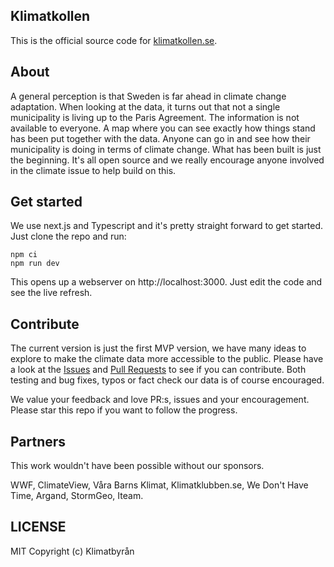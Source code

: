 ## Klimatkollen

This is the official source code for [klimatkollen.se](https://klimatkollen.se).

## About

A general perception is that Sweden is far ahead in climate change adaptation. When looking at the data, it turns out that not a single municipality is living up to the Paris Agreement. The information is not available to everyone. A map where you can see exactly how things stand has been put together with the data. Anyone can go in and see how their municipality is doing in terms of climate change. What has been built is just the beginning. It's all open source and we really encourage anyone involved in the climate issue to help build on this.

## Get started

We use next.js and Typescript and it's pretty straight forward to get started. Just clone the repo and run:

    npm ci
    npm run dev

This opens up a webserver on http://localhost:3000. Just edit the code and see the live refresh.

## Contribute

The current version is just the first MVP version, we have many ideas to explore to make the climate data more accessible to the public. Please have a look at the [Issues](https://github.com/Klimatbyran/klimatkollen/issues) and [Pull Requests](https://github.com/Klimatbyran/klimatkollen/pulls) to see if you can contribute. Both testing and bug fixes, typos or fact check our data is of course encouraged.

We value your feedback and love PR:s, issues and your encouragement. Please star this repo if you want to follow the progress.

## Partners

This work wouldn't have been possible without our sponsors.

WWF, ClimateView, Våra Barns Klimat, Klimatklubben.se, We Don't Have Time, Argand, StormGeo, Iteam.

## LICENSE

MIT Copyright (c) Klimatbyrån
